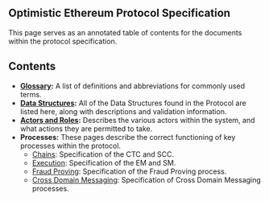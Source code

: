 ## Optimistic Ethereum Protocol Specification

This page serves as an annotated table of contents for the documents within the protocol specification.

## Contents

- **[Glossary](./glossary.md):** A list of definitions and abbreviations for commonly used terms.
- **[Data Structures](./data-structures.md):** All of the Data Structures found in the Protocol are listed here, along with descriptions and validation information.
- **[Actors and Roles](./actors-and-roles.md):** Describes the various actors within the system, and what actions they are permitted to take.
- **Processes:** These pages describe the correct functioning of key processes within the protocol.
  - [Chains](./processes/chains.md): Specification of the CTC and SCC.
  - [Execution](./processes/execution.md): Specification of the EM and SM.
  - [Fraud Proving](./processes/fraud-proving.md): Specification of the Fraud Proving process.
  - [Cross Domain Messaging](./processes/cross-domain-messaging.md): Specification of Cross Domain Messaging processes.
